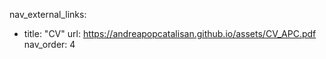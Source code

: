 nav_external_links:
  - title: "CV"
    url: https://andreapopcatalisan.github.io/assets/CV_APC.pdf
    nav_order: 4

